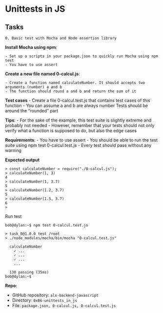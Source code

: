 # Unittests in JS

## Tasks
```
0. Basic test with Mocha and Node assertion library
```
**Install Mocha using npm**:

    - Set up a scripts in your package.json to quickly run Mocha using npm test
    - You have to use assert
**Create a new file named 0-calcul.js**:

    - Create a function named calculateNumber. It should accepts two arguments (number) a and b
    - The function should round a and b and return the sum of it

**Test cases**
    - Create a file 0-calcul.test.js that contains test cases of this function
    - You can assume a and b are always number
Tests should be around the “rounded” part

**Tips**:
    - For the sake of the example, this test suite is slightly extreme and probably not needed
    - However, remember that your tests should not only verify what a function is supposed to do, but also the edge cases

**Requirements**:
    - You have to use assert
    - You should be able to run the test suite using npm test 0-calcul.test.js
    - Every test should pass without any warning

**Expected output**
```
> const calculateNumber = require("./0-calcul.js");
> calculateNumber(1, 3)
4
> calculateNumber(1, 3.7)
5
> calculateNumber(1.2, 3.7)
5
> calculateNumber(1.5, 3.7)
6
>
```

Run test
```
bob@dylan:~$ npm test 0-calcul.test.js 

> task_0@1.0.0 test /root
> ./node_modules/mocha/bin/mocha "0-calcul.test.js"

  calculateNumber
    ✓ ...
    ✓ ...
    ✓ ...
    ...

  130 passing (35ms)
bob@dylan:~$ 
```
**Repo**:

- GitHub repository: `alx-backend-javascript`
- Directory: `0x06-unittests_in_js`
- File: `package.json, 0-calcul.js, 0-calcul.test.js`
